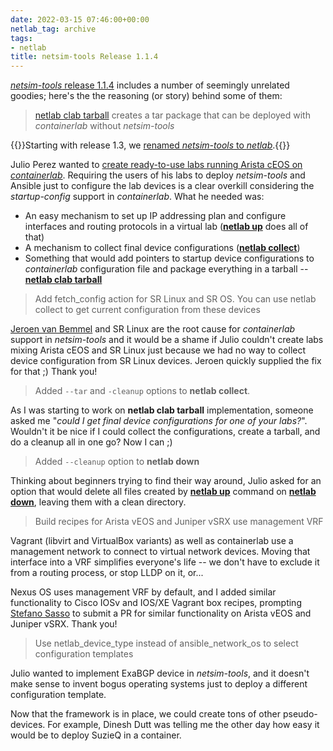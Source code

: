 ```yaml
---
date: 2022-03-15 07:46:00+00:00
netlab_tag: archive
tags:
- netlab
title: netsim-tools Release 1.1.4
---
```

[*netsim-tools* release 1.1.4](https://netlab.tools/release/1.1/) includes a number of seemingly unrelated goodies; here's the the reasoning (or story) behind some of them:

> [netlab clab tarball](https://netlab.tools/netlab/clab/) creates a tar package that can be deployed with *containerlab* without *netsim-tools*

{{<note info>}}Starting with release 1.3, we [renamed *netsim-tools* to *netlab*](/2022/08/netsim-netlab/).{{</note>}}
<!--more-->
Julio Perez wanted to [create ready-to-use labs running Arista cEOS on *containerlab*](https://juliopdx.com/2022/02/13/network-simulation-tools-and-containerlab/). Requiring the users of his labs to deploy *netsim-tools* and Ansible just to configure the lab devices is a clear overkill considering the *startup-config* support in *containerlab*. What he needed was:

* An easy mechanism to set up IP addressing plan and configure interfaces and routing protocols in a virtual lab (**[netlab up](https://netlab.tools/netlab/up/)** does all of that)
* A mechanism to collect final device configurations (**[netlab collect](https://netlab.tools/netlab/collect/)**)
* Something that would add pointers to startup device configurations to *containerlab* configuration file and package everything in a tarball -- **[netlab clab tarball](https://netlab.tools/netlab/clab/)**

> Add fetch_config action for SR Linux and SR OS. You can use netlab collect to get current configuration from these devices

[Jeroen van Bemmel](https://www.linkedin.com/in/jeroenvbemmel/) and SR Linux are the root cause for *containerlab* support in *netsim-tools* and it would be a shame if Julio couldn't create labs mixing Arista cEOS and SR Linux just because we had no way to collect device configuration from SR Linux devices. Jeroen quickly supplied the fix for that ;) Thank you!

> Added `--tar` and `-cleanup` options to **netlab collect**.

As I was starting to work on **netlab clab tarball** implementation, someone asked me "_could I get final device configurations for one of your labs?_". Wouldn't it be nice if I could collect the configurations, create a tarball, and do a cleanup all in one go? Now I can ;)

> Added `--cleanup` option to **netlab down**

Thinking about beginners trying to find their way around, Julio asked for an option that would delete all files created by **[netlab up](https://netlab.tools/netlab/up/)** command on **[netlab down](https://netlab.tools/netlab/down/)**, leaving them with a clean directory.

> Build recipes for Arista vEOS and Juniper vSRX use management VRF

Vagrant (libvirt and VirtualBox variants) as well as containerlab use a management network to connect to virtual network devices. Moving that interface into a VRF simplifies everyone's life -- we don't have to exclude it from a routing process, or stop LLDP on it, or...

Nexus OS uses management VRF by default, and I added similar functionality to Cisco IOSv and IOS/XE Vagrant box recipes, prompting [Stefano Sasso](http://stefano.dscnet.org/about/) to submit a PR for similar functionality on Arista vEOS and Juniper vSRX. Thank you!

> Use netlab_device_type instead of ansible_network_os to select configuration templates

Julio wanted to implement ExaBGP device in *netsim-tools*, and it doesn't make sense to invent bogus operating systems just to deploy a different configuration template. 

Now that the framework is in place, we could create tons of other pseudo-devices. For example, Dinesh Dutt was telling me the other day how easy it would be to deploy SuzieQ in a container.

